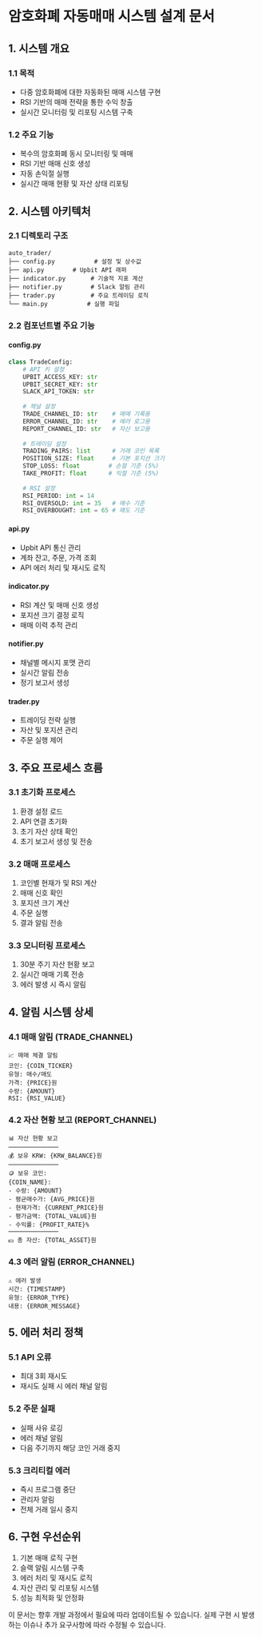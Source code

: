 # 암호화폐 자동매매 시스템 설계 문서

## 1. 시스템 개요

### 1.1 목적
- 다중 암호화폐에 대한 자동화된 매매 시스템 구현
- RSI 기반의 매매 전략을 통한 수익 창출
- 실시간 모니터링 및 리포팅 시스템 구축

### 1.2 주요 기능
- 복수의 암호화폐 동시 모니터링 및 매매
- RSI 기반 매매 신호 생성
- 자동 손익절 실행
- 실시간 매매 현황 및 자산 상태 리포팅

## 2. 시스템 아키텍처

### 2.1 디렉토리 구조
```
auto_trader/
├── config.py           # 설정 및 상수값
├── api.py        # Upbit API 래퍼
├── indicator.py       # 기술적 지표 계산
├── notifier.py        # Slack 알림 관리
├── trader.py          # 주요 트레이딩 로직
└── main.py           # 실행 파일
```

### 2.2 컴포넌트별 주요 기능

#### config.py
```python
class TradeConfig:
    # API 키 설정
    UPBIT_ACCESS_KEY: str
    UPBIT_SECRET_KEY: str
    SLACK_API_TOKEN: str
    
    # 채널 설정
    TRADE_CHANNEL_ID: str    # 매매 기록용
    ERROR_CHANNEL_ID: str    # 에러 로그용
    REPORT_CHANNEL_ID: str   # 자산 보고용
    
    # 트레이딩 설정
    TRADING_PAIRS: list      # 거래 코인 목록
    POSITION_SIZE: float     # 기본 포지션 크기
    STOP_LOSS: float        # 손절 기준 (5%)
    TAKE_PROFIT: float      # 익절 기준 (5%)
    
    # RSI 설정
    RSI_PERIOD: int = 14
    RSI_OVERSOLD: int = 35   # 매수 기준
    RSI_OVERBOUGHT: int = 65 # 매도 기준
```

#### api.py
- Upbit API 통신 관리
- 계좌 잔고, 주문, 가격 조회
- API 에러 처리 및 재시도 로직

#### indicator.py
- RSI 계산 및 매매 신호 생성
- 포지션 크기 결정 로직
- 매매 이력 추적 관리

#### notifier.py
- 채널별 메시지 포맷 관리
- 실시간 알림 전송
- 정기 보고서 생성

#### trader.py
- 트레이딩 전략 실행
- 자산 및 포지션 관리
- 주문 실행 제어

## 3. 주요 프로세스 흐름

### 3.1 초기화 프로세스
1. 환경 설정 로드
2. API 연결 초기화
3. 초기 자산 상태 확인
4. 초기 보고서 생성 및 전송

### 3.2 매매 프로세스
1. 코인별 현재가 및 RSI 계산
2. 매매 신호 확인
3. 포지션 크기 계산
4. 주문 실행
5. 결과 알림 전송

### 3.3 모니터링 프로세스
1. 30분 주기 자산 현황 보고
2. 실시간 매매 기록 전송
3. 에러 발생 시 즉시 알림

## 4. 알림 시스템 상세

### 4.1 매매 알림 (TRADE_CHANNEL)
```
📈 매매 체결 알림
코인: {COIN_TICKER}
유형: 매수/매도
가격: {PRICE}원
수량: {AMOUNT}
RSI: {RSI_VALUE}
```

### 4.2 자산 현황 보고 (REPORT_CHANNEL)
```
📊 자산 현황 보고
──────────────
💰 보유 KRW: {KRW_BALANCE}원
──────────────
🪙 보유 코인:
{COIN_NAME}:
- 수량: {AMOUNT}
- 평균매수가: {AVG_PRICE}원
- 현재가격: {CURRENT_PRICE}원
- 평가금액: {TOTAL_VALUE}원
- 수익률: {PROFIT_RATE}%
──────────────
💵 총 자산: {TOTAL_ASSET}원
```

### 4.3 에러 알림 (ERROR_CHANNEL)
```
⚠️ 에러 발생
시간: {TIMESTAMP}
유형: {ERROR_TYPE}
내용: {ERROR_MESSAGE}
```

## 5. 에러 처리 정책

### 5.1 API 오류
- 최대 3회 재시도
- 재시도 실패 시 에러 채널 알림

### 5.2 주문 실패
- 실패 사유 로깅
- 에러 채널 알림
- 다음 주기까지 해당 코인 거래 중지

### 5.3 크리티컬 에러
- 즉시 프로그램 중단
- 관리자 알림
- 전체 거래 일시 중지

## 6. 구현 우선순위

1. 기본 매매 로직 구현
2. 슬랙 알림 시스템 구축
3. 에러 처리 및 재시도 로직
4. 자산 관리 및 리포팅 시스템
5. 성능 최적화 및 안정화

이 문서는 향후 개발 과정에서 필요에 따라 업데이트될 수 있습니다. 실제 구현 시 발생하는 이슈나 추가 요구사항에 따라 수정될 수 있습니다.